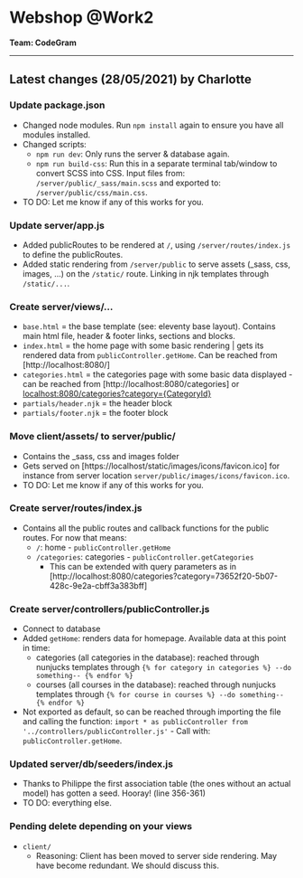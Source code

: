# Webshop @Work2
**Team: CodeGram**

---
## Latest changes (28/05/2021) by Charlotte
### Update package.json 
- Changed node modules. Run `npm install` again to ensure you have all modules installed.
- Changed scripts: 
  - `npm run dev`: Only runs the server & database again.
  - `npm run build-css`: Run this in a separate terminal tab/window to convert SCSS into CSS. Input files from: `/server/public/_sass/main.scss` and exported to: `/server/public/css/main.css`.
- TO DO: Let me know if any of this works for you.
  
### Update server/app.js
- Added publicRoutes to be rendered at `/`, using `/server/routes/index.js` to define the publicRoutes.
- Added static rendering from `/server/public` to serve assets (_sass, css, images, ...) on the `/static/` route. Linking in njk templates through `/static/...`.

### Create server/views/...
- `base.html` = the base template (see: eleventy base layout). Contains main html file, header & footer links, sections and blocks.
- `index.html` = the home page with some basic rendering | gets its rendered data from `publicController.getHome`. Can be reached from [http://localhost:8080/]
- `categories.html` = the categories page with some basic data displayed - can be reached from [http://localhost:8080/categories] or [localhost:8080/categories?category={CategoryId}](http://localhost:8080/categories?category=1d67bfe9-4be2-4cdc-b92f-739fa745c71a)
- `partials/header.njk` = the header block
- `partials/footer.njk` = the footer block

### Move client/assets/ to server/public/
- Contains the _sass, css and images folder
- Gets served on [https://localhost/static/images/icons/favicon.ico] for instance from server location `server/public/images/icons/favicon.ico`.
- TO DO: Let me know if any of this works for you.

### Create server/routes/index.js
- Contains all the public routes and callback functions for the public routes. For now that means: 
  - `/`: home - `publicController.getHome`
  - `/categories`: categories - `publicController.getCategories`
    - This can be extended with query parameters as in [http://localhost:8080/categories?category=73652f20-5b07-428c-9e2a-cbff3a383bff]

### Create server/controllers/publicController.js
- Connect to database
- Added `getHome`: renders data for homepage. Available data at this point in time:
  - categories (all categories in the database): reached through nunjucks templates through `{% for category in categories %} --do something-- {% endfor %}`
  - courses (all courses in the database): reached through nunjucks templates through `{% for course in courses %} --do something-- {% endfor %}`
- Not exported as default, so can be reached through importing the file and calling the function: `import * as publicController from '../controllers/publicController.js'` - Call with: `publicController.getHome`.

### Updated server/db/seeders/index.js
- Thanks to Philippe the first association table (the ones without an actual model) has gotten a seed. Hooray! (line 356-361)
- TO DO: everything else.

### Pending delete depending on your views
- `client/`
  - Reasoning: Client has been moved to server side rendering. May have become redundant. We should discuss this.